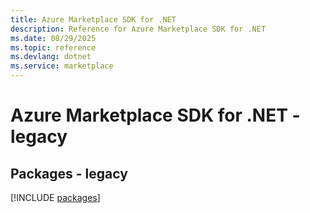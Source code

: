 ```yaml
---
title: Azure Marketplace SDK for .NET
description: Reference for Azure Marketplace SDK for .NET
ms.date: 08/29/2025
ms.topic: reference
ms.devlang: dotnet
ms.service: marketplace
---
```

# Azure Marketplace SDK for .NET - legacy
## Packages - legacy
[!INCLUDE [packages](marketplace-index.md)]
